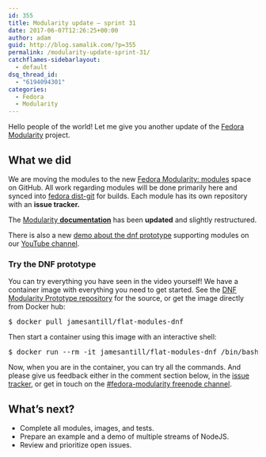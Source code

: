 ```yaml
---
id: 355
title: Modularity update – sprint 31
date: 2017-06-07T12:26:25+00:00
author: adam
guid: http://blog.samalik.com/?p=355
permalink: /modularity-update-sprint-31/
catchflames-sidebarlayout:
  - default
dsq_thread_id:
  - "6194094301"
categories:
  - Fedora
  - Modularity
---
```

Hello people of the world! Let me give you another update of the <a href="https://docs.pagure.org/modularity" target="_blank">Fedora Modularity</a> project.

## What we did

We are moving the modules to the new <a href="https://github.com/modularity-modules" target="_blank">Fedora Modularity: modules</a> space on GitHub. All work regarding modules will be done primarily here and synced into <a href="http://pkgs.fedoraproject.org/cgit/modules/" target="_blank">fedora dist-git</a> for builds. Each module has its own repository with an **issue tracker.**

The <a href="https://docs.pagure.org/modularity/docs.html" target="_blank">Modularity <strong>documentation</strong></a> has been **updated** and slightly restructured.

There is also a new <a href="https://www.youtube.com/watch?v=pxh-C5fDDaU" target="_blank">demo about the dnf prototype</a> supporting modules on our <a href="https://www.youtube.com/channel/UC4O8G9SZwqtkIAuKcT8-JpQ" target="_blank">YouTube channel</a>.



### Try the DNF prototype

You can try everything you have seen in the video yourself! We have a container image with everything you need to get started. See the <a href="https://github.com/container-images/dnf-modularity-prototype" target="_blank">DNF Modularity Prototype repository</a> for the source, or get the image directly from Docker hub:

<pre>$ docker pull jamesantill/flat-modules-dnf</pre>

Then start a container using this image with an interactive shell:

<pre>$ docker run --rm -it jamesantill/flat-modules-dnf /bin/bash</pre>

Now, when you are in the container, you can try all the commands. And please give us feedback either in the comment section below, in the <a href="https://github.com/container-images/dnf-modularity-prototype/issues" target="_blank">issue tracker</a>, or get in touch on the <a href="http://IRC channel" target="_blank">#fedora-modularity freenode channel</a>.

## What’s next?

  * Complete all modules, images, and tests.
  * Prepare an example and a demo of multiple streams of NodeJS.
  * Review and prioritize open issues.
